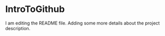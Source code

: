 # IntroToGithub
I am editing the README file. Adding some more details about the project description.

